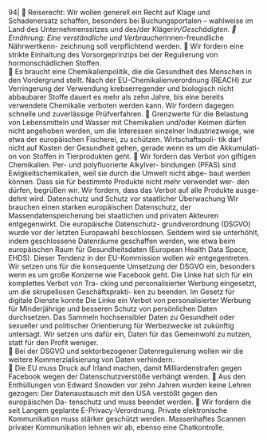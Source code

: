 94| 
 Reiserecht: Wir wollen generell ein Recht auf Klage und Schadenersatz schaffen, 
besonders bei Buchungsportalen – wahlweise im Land des Unternehmenssitzes und 
des/der Kläger*in/Geschädigten. 
 Ernährung: Eine verständliche und Verbraucher*innen-freundliche Nährwertkenn-
zeichnung soll verpflichtend werden. 
 Wir fordern eine strikte Einhaltung des Vorsorgeprinzips bei der Regulierung von 
hormonschädlichen Stoffen.  
 Es braucht eine Chemikalienpolitik, die die Gesundheit des Menschen in den 
Vordergrund stellt. Nach der EU-Chemikalienverordnung (REACH) zur Verringerung 
der Verwendung krebserregender und biologisch nicht abbaubarer Stoffe dauert es 
mehr als zehn Jahre, bis eine bereits verwendete Chemikalie verboten werden kann. 
Wir fordern dagegen schnelle und zuverlässige Prüfverfahren. 
 Grenzwerte für die Belastung von Lebensmitteln und Wasser mit Chemikalien 
und/oder Keimen dürfen nicht angehoben werden, um die Interessen einzelner 
Industriezweige, wie etwa der europäischen Fischerei, zu schützen. Wirtschaftspoli-
tik darf nicht auf Kosten der Gesundheit gehen, gerade wenn es um die Akkumulati-
on von Stoffen in Tierprodukten geht. 
 Wir fordern das Verbot von giftigen Chemikalien. Per- und polyfluorierte Alkylver-
bindungen (PFAS) sind Ewigkeitschemikalien, weil sie durch die Umwelt nicht abge-
baut werden können. Dass sie für bestimmte Produkte nicht mehr verwendet wer-
den dürfen, begrüßen wir. Wir fordern, dass das Verbot auf alle Produkte ausge-
dehnt wird. 
Datenschutz und Schutz vor staatlicher Überwachung 
Wir brauchen einen starken europäischen Datenschutz, der Massendatenspeicherung 
bei staatlichen und privaten Akteuren entgegenwirkt. Die europäische Datenschutz-
grundverordnung (DSGVO) wurde vor der letzten Europawahl beschlossen. 
Seitdem wird sie unterhöhlt, indem geschlossene Datenräume geschaffen werden, wie 
etwa beim europäischen Raum für Gesundheitsdaten (European Health Data Space, 
EHDS). Dieser Tendenz in der EU-Kommission wollen wir entgegentreten. Wir setzen 
uns für die konsequente Umsetzung der DSGVO ein, besonders wenn es um große 
Konzerne wie Facebook geht. Die Linke hat sich für ein komplettes Verbot von Tra-
cking und personalisierter Werbung eingesetzt, um die skrupellosen Geschäftsprakti-
ken zu beenden. Im Gesetz für digitale Dienste konnte Die Linke ein Verbot von 
personalisierter Werbung für Minderjährige und besseren Schutz von persönlichen 
Daten durchsetzen. Das Sammeln hochsensibler Daten zu Gesundheit oder sexueller 
und politischer Orientierung für Werbezwecke ist zukünftig untersagt. Wir setzen uns 
dafür ein, Daten für das Gemeinwohl zu nutzen, statt für den Profit weniger.  
 Bei der DSGVO und sektorbezogener Datenregulierung wollen wir die weitere 
Kommerzialisierung von Daten verhindern.  
 Die EU muss Druck auf Irland machen, damit Milliardenstrafen gegen Facebook 
wegen der Datenschutzverstöße verhängt werden. 
 Aus den Enthüllungen von Edward Snowden vor zehn Jahren wurden keine Lehren 
gezogen: Der Datenaustausch mit den USA verstößt gegen den europäischen Da-
tenschutz und muss beendet werden. 
 Wir fordern die seit Langem geplante E-Privacy-Verordnung. Private elektronische 
Kommunikation muss stärker geschützt werden. Massenhaftes Scannen privater 
Kommunikation lehnen wir ab, ebenso eine Chatkontrolle. 
